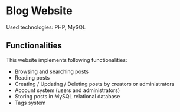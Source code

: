 # Blog Website

Used technologies: PHP, MySQL

## Functionalities

This website implements following functionalities:

- Browsing and searching posts
- Reading posts
- Creating / Updating / Deleting posts by creators or administrators
- Account system (users and administrators)
- Storing posts in MySQL relational database
- Tags system
